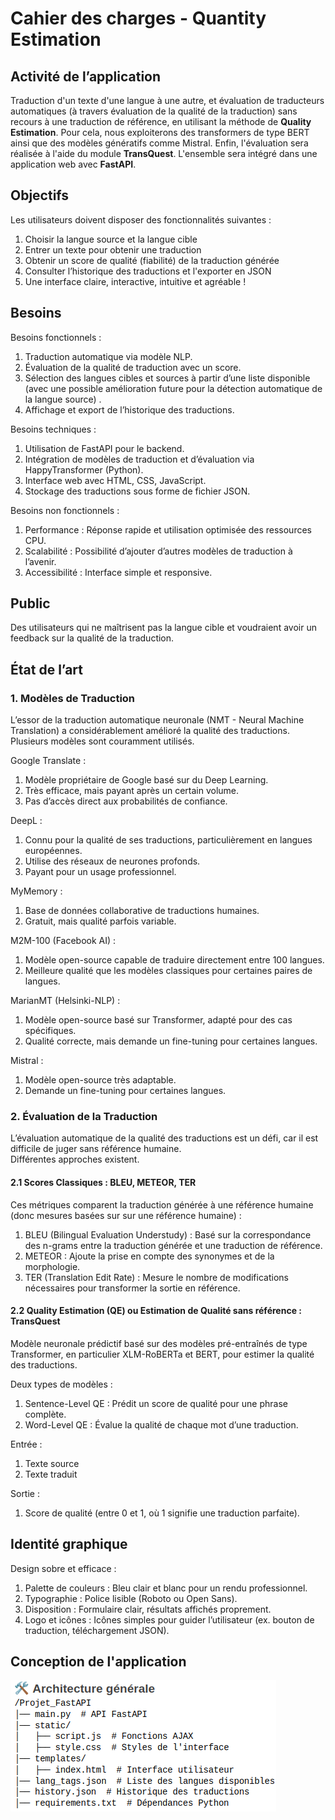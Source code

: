 # Cahier des charges - Quantity Estimation

## Activité de l’application
Traduction d'un texte d'une langue à une autre, et évaluation de traducteurs automatiques (à travers évaluation de la qualité de la traduction) sans recours à une traduction de référence, en utilisant la méthode de **Quality Estimation**. Pour cela, nous exploiterons des transformers de type BERT ainsi que des modèles génératifs comme Mistral. Enfin, l'évaluation sera réalisée à l'aide du module **TransQuest**. L'ensemble sera intégré dans une application web avec **FastAPI**.

## Objectifs
Les utilisateurs doivent disposer des fonctionnalités suivantes :  
1. Choisir la langue source et la langue cible
2. Entrer un texte pour obtenir une traduction
3. Obtenir un score de qualité (fiabilité) de la traduction générée
4. Consulter l’historique des traductions et l'exporter en JSON
5. Une interface claire, interactive, intuitive et agréable !

## Besoins
Besoins fonctionnels :
1. Traduction automatique via modèle NLP.
2. Évaluation de la qualité de traduction avec un score.
3. Sélection des langues cibles et sources à partir d’une liste disponible (avec une possible amélioration future pour la détection automatique de la langue source) .
4. Affichage et export de l’historique des traductions.

Besoins techniques :
1. Utilisation de FastAPI pour le backend.
2. Intégration de modèles de traduction et d’évaluation via HappyTransformer (Python).
3. Interface web avec HTML, CSS, JavaScript.
4. Stockage des traductions sous forme de fichier JSON.

Besoins non fonctionnels :
1. Performance : Réponse rapide et utilisation optimisée des ressources CPU.
2. Scalabilité : Possibilité d’ajouter d’autres modèles de traduction à l’avenir.
3. Accessibilité : Interface simple et responsive.

## Public
Des utilisateurs qui ne maîtrisent pas la langue cible et voudraient avoir un feedback sur la qualité de la traduction.

## État de l’art
### 1. Modèles de Traduction
L’essor de la traduction automatique neuronale (NMT - Neural Machine Translation) a considérablement amélioré la qualité des traductions.  
Plusieurs modèles sont couramment utilisés.

Google Translate :
1. Modèle propriétaire de Google basé sur du Deep Learning.
2. Très efficace, mais payant après un certain volume.
3. Pas d’accès direct aux probabilités de confiance.

DeepL :
1. Connu pour la qualité de ses traductions, particulièrement en langues européennes.
2. Utilise des réseaux de neurones profonds.
3. Payant pour un usage professionnel.

MyMemory :
1. Base de données collaborative de traductions humaines.
2. Gratuit, mais qualité parfois variable.

M2M-100 (Facebook AI) :
1. Modèle open-source capable de traduire directement entre 100 langues.
2. Meilleure qualité que les modèles classiques pour certaines paires de langues.

MarianMT (Helsinki-NLP) :
1. Modèle open-source basé sur Transformer, adapté pour des cas spécifiques.
2. Qualité correcte, mais demande un fine-tuning pour certaines langues.

Mistral :
1. Modèle open-source très adaptable.
2. Demande un fine-tuning pour certaines langues.

### 2. Évaluation de la Traduction
L’évaluation automatique de la qualité des traductions est un défi, car il est difficile de juger sans référence humaine.  
Différentes approches existent.

#### 2.1 Scores Classiques : BLEU, METEOR, TER
Ces métriques comparent la traduction générée à une référence humaine (donc mesures basées sur sur une référence humaine) :
1. BLEU (Bilingual Evaluation Understudy) : Basé sur la correspondance des n-grams entre la traduction générée et une traduction de référence.
2. METEOR : Ajoute la prise en compte des synonymes et de la morphologie.
3. TER (Translation Edit Rate) : Mesure le nombre de modifications nécessaires pour transformer la sortie en référence.

#### 2.2 Quality Estimation (QE) ou Estimation de Qualité sans référence : TransQuest
Modèle neuronale prédictif basé sur des modèles pré-entraînés de type Transformer, en particulier XLM-RoBERTa et BERT, pour estimer la qualité des traductions.

Deux types de modèles :
1. Sentence-Level QE : Prédit un score de qualité pour une phrase complète.
2. Word-Level QE : Évalue la qualité de chaque mot d’une traduction.

Entrée :
1. Texte source
2. Texte traduit

Sortie :
1. Score de qualité (entre 0 et 1, où 1 signifie une traduction parfaite).

## Identité graphique
Design sobre et efficace :
1. Palette de couleurs : Bleu clair et blanc pour un rendu professionnel.
2. Typographie : Police lisible (Roboto ou Open Sans).
3. Disposition : Formulaire clair, résultats affichés proprement.
4. Logo et icônes : Icônes simples pour guider l’utilisateur (ex. bouton de traduction, téléchargement JSON).

## Conception de l'application
![Architecture](Architecture_Generale.png)

